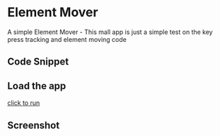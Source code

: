 # Element Mover
A simple Element Mover - This mall app is just a simple test on the key press tracking and element moving code

## Code Snippet

## Load the app
[click to run]()

## Screenshot
![]()

